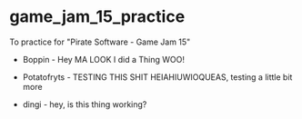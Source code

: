 # game_jam_15_practice
To practice for "Pirate Software - Game Jam 15"

- Boppin - Hey MA LOOK I did a Thing WOO!

- Potatofryts - TESTING THIS SHIT HEIAHIUWIOQUEAS, testing a little bit more 

- dingi - hey, is this thing working?

